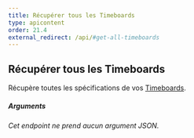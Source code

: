 ```yaml
---
title: Récupérer tous les Timeboards
type: apicontent
order: 21.4
external_redirect: /api/#get-all-timeboards
---
```


## Récupérer tous les Timeboards
Récupère toutes les spécifications de vos [Timeboards][1].

##### Arguments
*Cet endpoint ne prend aucun argument JSON.*

[1]: /graphing/dashboards/timeboard
